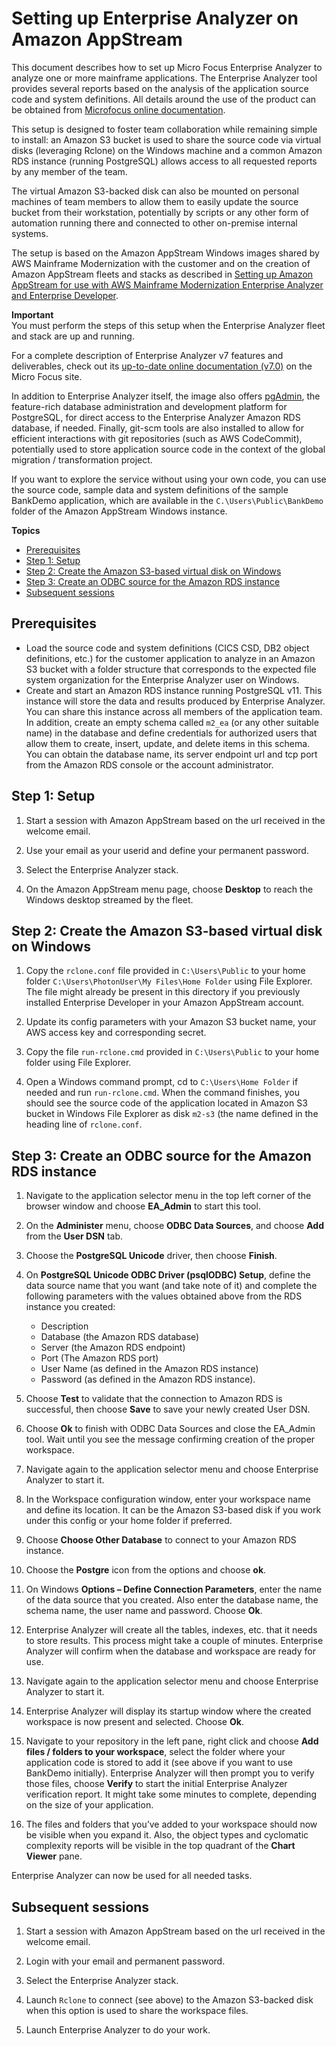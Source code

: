 # Setting up Enterprise Analyzer on Amazon AppStream<a name="set-up-ea"></a>

This document describes how to set up Micro Focus Enterprise Analyzer to analyze one or more mainframe applications\. The Enterprise Analyzer tool provides several reports based on the analysis of the application source code and system definitions\. All details around the use of the product can be obtained from [Microfocus online documentation](https://www.microfocus.com/documentation/enterprise-analyzer/ea70/).

This setup is designed to foster team collaboration while remaining simple to install: an Amazon S3 bucket is used to share the source code via virtual disks \(leveraging Rclone\) on the Windows machine and a common Amazon RDS instance \(running PostgreSQL\) allows access to all requested reports by any member of the team\.

The virtual Amazon S3\-backed disk can also be mounted on personal machines of team members to allow them to easily update the source bucket from their workstation, potentially by scripts or any other form of automation running there and connected to other on\-premise internal systems\.

The setup is based on the Amazon AppStream Windows images shared by AWS Mainframe Modernization with the customer and on the creation of Amazon AppStream fleets and stacks as described in [Setting up Amazon AppStream for use with AWS Mainframe Modernization Enterprise Analyzer and Enterprise Developer](set-up-appstream.md)\.

**Important**  
You must perform the steps of this setup when the Enterprise Analyzer fleet and stack are up and running\.

For a complete description of Enterprise Analyzer v7 features and deliverables, check out its [up\-to\-date online documentation \(v7\.0\)](https://www.microfocus.com/documentation/enterprise-analyzer/ea70/EA/GUID-ACFC46C4-1983-46B8-B911-DE3559193D7D.html) on the Micro Focus site\.

In addition to Enterprise Analyzer itself, the image also offers [pgAdmin](https://www.pgadmin.org/), the feature\-rich database administration and development platform for PostgreSQL, for direct access to the Enterprise Analyzer Amazon RDS database, if needed\. Finally, git\-scm tools are also installed to allow for efficient interactions with git repositories \(such as AWS CodeCommit\), potentially used to store application source code in the context of the global migration / transformation project\.

If you want to explore the service without using your own code, you can use the source code, sample data and system definitions of the sample BankDemo application, which are available in the `C.\Users\Public\BankDemo` folder of the Amazon AppStream Windows instance\.

**Topics**
+ [Prerequisites](#tutorial-ea-prerequisites)
+ [Step 1: Setup](#tutorial-ea-step1)
+ [Step 2: Create the Amazon S3\-based virtual disk on Windows](#tutorial-ea-step2)
+ [Step 3: Create an ODBC source for the Amazon RDS instance](#tutorial-ea-step3)
+ [Subsequent sessions](#tutorial-ea-step4)

## Prerequisites<a name="tutorial-ea-prerequisites"></a>
+ Load the source code and system definitions \(CICS CSD, DB2 object definitions, etc\.\) for the customer application to analyze in an Amazon S3 bucket with a folder structure that corresponds to the expected file system organization for the Enterprise Analyzer user on Windows\.
+ Create and start an Amazon RDS instance running PostgreSQL v11\. This instance will store the data and results produced by Enterprise Analyzer\. You can share this instance across all members of the application team\. In addition, create an empty schema called `m2_ea` \(or any other suitable name\) in the database and define credentials for authorized users that allow them to create, insert, update, and delete items in this schema\. You can obtain the database name, its server endpoint url and tcp port from the Amazon RDS console or the account administrator\.

## Step 1: Setup<a name="tutorial-ea-step1"></a>

1. Start a session with Amazon AppStream based on the url received in the welcome email\.

1. Use your email as your userid and define your permanent password\.

1. Select the Enterprise Analyzer stack\.

1. On the Amazon AppStream menu page, choose **Desktop** to reach the Windows desktop streamed by the fleet\.

## Step 2: Create the Amazon S3\-based virtual disk on Windows<a name="tutorial-ea-step2"></a>

1. Copy the `rclone.conf` file provided in `C:\Users\Public` to your home folder `C:\Users\PhotonUser\My Files\Home Folder` using File Explorer\. The file might already be present in this directory if you previously installed Enterprise Developer in your Amazon AppStream account\.

1. Update its config parameters with your Amazon S3 bucket name, your AWS access key and corresponding secret\.

1. Copy the file `run-rclone.cmd` provided in `C:\Users\Public` to your home folder using File Explorer\.

1. Open a Windows command prompt, cd to `C:\Users\Home Folder` if needed and run `run-rclone.cmd`\. When the command finishes, you should see the source code of the application located in Amazon S3 bucket in Windows File Explorer as disk `m2-s3` \(the name defined in the heading line of `rclone.conf`\.

## Step 3: Create an ODBC source for the Amazon RDS instance<a name="tutorial-ea-step3"></a>

1. Navigate to the application selector menu in the top left corner of the browser window and choose **EA\_Admin** to start this tool\.

1. On the **Administer** menu, choose **ODBC Data Sources**, and choose **Add** from the **User DSN** tab\.

1. Choose the **PostgreSQL Unicode** driver, then choose **Finish**\.

1. On **PostgreSQL Unicode ODBC Driver \(psqlODBC\) Setup**, define the data source name that you want \(and take note of it\) and complete the following parameters with the values obtained above from the RDS instance you created:
   + Description
   + Database \(the Amazon RDS database\)
   + Server \(the Amazon RDS endpoint\)
   + Port \(The Amazon RDS port\)
   + User Name \(as defined in the Amazon RDS instance\)
   + Password \(as defined in the Amazon RDS instance\)\.

1. Choose **Test** to validate that the connection to Amazon RDS is successful, then choose **Save** to save your newly created User DSN\.

1. Choose **Ok** to finish with ODBC Data Sources and close the EA\_Admin tool\. Wait until you see the message confirming creation of the proper workspace\.

1. Navigate again to the application selector menu and choose Enterprise Analyzer to start it\.

1. In the Workspace configuration window, enter your workspace name and define its location\. It can be the Amazon S3\-based disk if you work under this config or your home folder if preferred\.

1. Choose **Choose Other Database** to connect to your Amazon RDS instance\.

1. Choose the **Postgre** icon from the options and choose **ok**\.

1. On Windows **Options – Define Connection Parameters**, enter the name of the data source that you created\. Also enter the database name, the schema name, the user name and password\. Choose **Ok**\.

1. Enterprise Analyzer will create all the tables, indexes, etc\. that it needs to store results\. This process might take a couple of minutes\. Enterprise Analyzer will confirm when the database and workspace are ready for use\.

1. Navigate again to the application selector menu and choose Enterprise Analyzer to start it\.

1. Enterprise Analyzer will display its startup window where the created workspace is now present and selected\. Choose **Ok**\.

1. Navigate to your repository in the left pane, right click and choose **Add files / folders to your workspace**, select the folder where your application code is stored to add it \(see above if you want to use BankDemo initially\)\. Enterprise Analyzer will then prompt you to verify those files, choose **Verify** to start the initial Enterprise Analyzer verification report\. It might take some minutes to complete, depending on the size of your application\.

1. The files and folders that you’ve added to your workspace should now be visible when you expand it\. Also, the object types and cyclomatic complexity reports will be visible in the top quadrant of the **Chart Viewer** pane\.

Enterprise Analyzer can now be used for all needed tasks\.

## Subsequent sessions<a name="tutorial-ea-step4"></a>

1. Start a session with Amazon AppStream based on the url received in the welcome email\.

1. Login with your email and permanent password\.

1. Select the Enterprise Analyzer stack\.

1. Launch `Rclone` to connect \(see above\) to the Amazon S3\-backed disk when this option is used to share the workspace files\.

1. Launch Enterprise Analyzer to do your work\.

